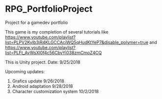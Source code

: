# RPG_PortfolioProject
Project for a gamedev portfolio

This game is my completion of several tutorials like https://www.youtube.com/playlist?list=PLPV2KyIb3jR4KLGCCAciWQ5qHudKtYeP7&disable_polymer=true and https://www.youtube.com/playlist?list=PLFt_AvWsXl0f4c56CbvYi038zmCmoZ4CQ

This is Unity project. Date: 9/25/2018

Upcoming updates:
1. Grafics update 9/26/2018
2. Android adaptation 9/28/2018
3. Character customization system 10/2/2018
